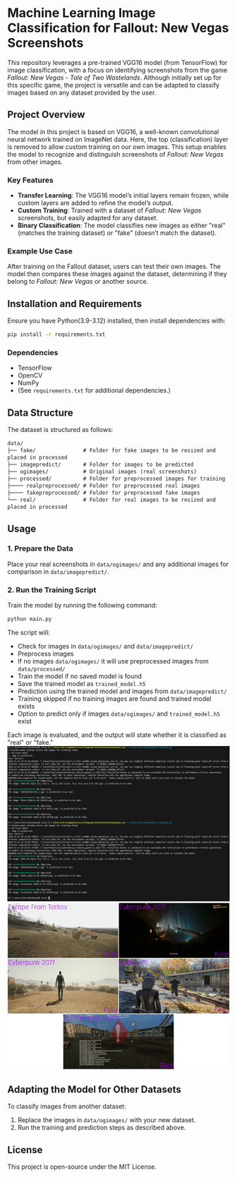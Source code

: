 
# Machine Learning Image Classification for Fallout: New Vegas Screenshots

This repository leverages a pre-trained VGG16 model (from TensorFlow) for image classification, with a focus on identifying screenshots from the game *Fallout: New Vegas - Tale of Two Wastelands*. Although initially set up for this specific game, the project is versatile and can be adapted to classify images based on any dataset provided by the user.

## Project Overview

The model in this project is based on VGG16, a well-known convolutional neural network trained on ImageNet data. Here, the top (classification) layer is removed to allow custom training on our own images. This setup enables the model to recognize and distinguish screenshots of *Fallout: New Vegas* from other images.

### Key Features
- **Transfer Learning**: The VGG16 model’s initial layers remain frozen, while custom layers are added to refine the model’s output.
- **Custom Training**: Trained with a dataset of *Fallout: New Vegas* screenshots, but easily adapted for any dataset.
- **Binary Classification**: The model classifies new images as either "real" (matches the training dataset) or "fake" (doesn’t match the dataset).

### Example Use Case
After training on the Fallout dataset, users can test their own images. The model then compares these images against the dataset, determining if they belong to *Fallout: New Vegas* or another source.

## Installation and Requirements

Ensure you have Python(3.9-3.12) installed, then install dependencies with:

```bash
pip install -r requirements.txt
```

### Dependencies
- TensorFlow
- OpenCV
- NumPy
- (See `requirements.txt` for additional dependencies.)

## Data Structure

The dataset is structured as follows:

```
data/
├── fake/               # Folder for fake images to be resized and placed in processed
├── imagepredict/       # Folder for images to be predicted
├── ogimages/           # Original images (real screenshots)
├── processed/          # Folder for preprocessed images for training
├──── realpreprocessed/ # Folder for preprocessed real images
├──── fakepreprocessed/ # Folder for preprocessed fake images
└── real/               # Folder for real images to be resized and placed in processed

```

## Usage

### 1. Prepare the Data

Place your real screenshots in `data/ogimages/` and any additional images for comparison in `data/imagepredict/`.

### 2. Run the Training Script

Train the model by running the following command:

```bash
python main.py
```

The script will:
- Check for images in `data/ogimages/` and `data/imagepredict/`
- Preprocess images
- If no images `data/ogimages/` it will use preprocessed images from `data/processed/`
- Train the model if no saved model is found
- Save the trained model as `trained_model.h5`
- Prediction using the trained model and images from `data/imagepredict/`
- Training skipped if no training images are found and trained model exists
- Option to predict only if images `data/ogimages/` and `trained_model.h5` exist

Each image is evaluated, and the output will state whether it is classified as "real" or "fake."
![Preview Image](images/screenshot.png)
![Preview Image](images/results.png)

## Adapting the Model for Other Datasets

To classify images from another dataset:
1. Replace the images in `data/ogimages/` with your new dataset.
2. Run the training and prediction steps as described above.

## License

This project is open-source under the MIT License.
